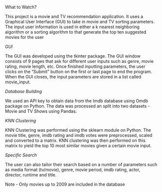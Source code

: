 What to Watch?

This project is a movie and TV recommendation application. It uses a Graphical User Interface (GUI) to take in movie and TV sorting parameters. The input user information is used in either a k nearest neighboring algorithm or a sorting algorithm to that generate the top ten suggested movies for the user

_GUI_

The GUI was developed using the tkinter package. The GUI window consists of 9 pages that ask for different user inputs such as genre, movie rating, movie length, etc. Once finished inputting parameters, the user clicks on the “Submit” button on the first or last page to end the program. When the GUI closes, the input parameters are stored in a list called movie_input.

_Database Building_

We used an API key to obtain data from the Imdb database using Omdb package on Python. The data was processed an split into two datasets - Movie and TV Shows using Pandas. 

_KNN Clustering_

KNN Clustering was performed using the sklearn module on Python. The movie title, genre, imdb rating and imdb votes were preprocessed, scaled and converted to a matrix. KNN clustering was then performed on this matrix to yield the top 10 most similar movies given a certain movie input.

_Specific Search_

The user can also tailor their search based on a number of parameters such as media format (tv/movie), genre, movie period, imdb rating, actor, director, runtime and title.

Note - Only movies up to 2009 are included in the database
